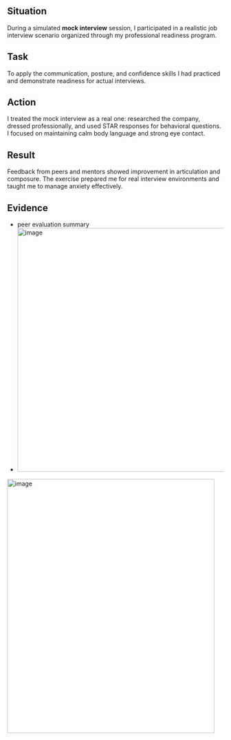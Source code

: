 ## Situation
During a simulated **mock interview** session, I participated in a realistic job interview scenario organized through my professional readiness program.

## Task
To apply the communication, posture, and confidence skills I had practiced and demonstrate readiness for actual interviews.

## Action
I treated the mock interview as a real one: researched the company, dressed professionally, and used STAR responses for behavioral questions. I focused on maintaining calm body language and strong eye contact.

## Result
Feedback from peers and mentors showed improvement in articulation and composure. The exercise prepared me for real interview environments and taught me to manage anxiety effectively.

## Evidence
- peer evaluation summary
- <img width="492" height="567" alt="image" src="https://github.com/user-attachments/assets/c1ae05df-93aa-4513-b1f8-75a7783d8e3a" />
<img width="482" height="591" alt="image" src="https://github.com/user-attachments/assets/5d27886c-dade-4c78-a794-5daa63c6b919" />
